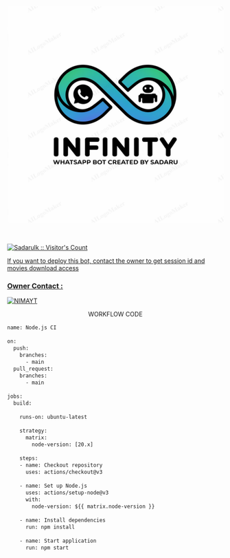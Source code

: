 
<a href = "#">
<img src = "https://github.com/Sadarulk/QueenMatheeDB/blob/main/botlogos/infinitybotlogo.png?raw=true">
</img>

<p align="center">
  <a href="#"><img src="http://readme-typing-svg.herokuapp.com?color=fffff&center=true&vCenter=true&multiline=false&lines=INFINITY+WHATSAPP+BOT" alt="">
</p>


<img src="https://profile-counter.glitch.me/{Sadarulk}/count.svg" alt="Sadarulk :: Visitor's Count" />

If you want to deploy this bot, contact the owner to get session id and movies download access

<h3>Owner Contact :</h3>

[![NIMAYT](https://img.shields.io/badge/Sadaru-green?style=for-the-badge&logo=whatsapp&logoColor=white)](https://wa.me/+94701814946)

<p align="center">WORKFLOW CODE</p>

```
name: Node.js CI

on:
  push:
    branches:
      - main
  pull_request:
    branches:
      - main

jobs:
  build:

    runs-on: ubuntu-latest

    strategy:
      matrix:
        node-version: [20.x]

    steps:
    - name: Checkout repository
      uses: actions/checkout@v3

    - name: Set up Node.js
      uses: actions/setup-node@v3
      with:
        node-version: ${{ matrix.node-version }}

    - name: Install dependencies
      run: npm install

    - name: Start application
      run: npm start
```
